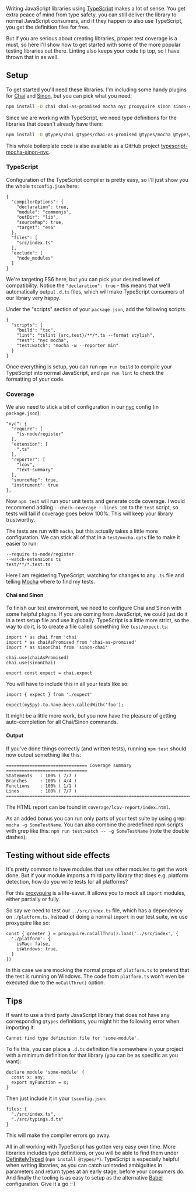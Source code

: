 Writing JavaScript libraries using [TypeScript](https://www.typescriptlang.org/) makes a lot of sense. You get extra peace of mind from type safety, you can still deliver the library to normal JavaScript consumers, and if they happen to also use TypeScript, you get the definition files for free.

But if you are serious about creating libraries, proper test coverage is a must, so here I'll show how to get started with some of the more popular testing libraries out there. Linting also keeps your code tip top, so I have thrown that in as well.

<!-- more-->

## Setup

To get started you'll need these libraries. I'm including some handy plugins for [Chai](http://chaijs.com/) and [Sinon](http://sinonjs.org/), but you can pick what you need:

```bash
npm install -D chai chai-as-promised mocha nyc proxyquire sinon sinon-chai ts-node tslint typescript
```

Since we are working with TypeScript, we need type definitions for the libraries that doesn't already have them:

```bash
npm install -D @types/chai @types/chai-as-promised @types/mocha @types/node @types/proxyquire @types/sinon @types/sinon-chai
```

This whole boilerplate code is also available as a GitHub project [typescript-mocha-sinon-nyc](https://github.com/omichelsen/typescript-mocha-sinon-nyc).


### TypeScript

Configuration of the TypeScript compiler is pretty easy, so I'll just show you the whole `tsconfig.json` here:

    {
      "compilerOptions": {
        "declaration": true,
        "module": "commonjs",
        "outDir": "lib",
        "sourceMap": true,
        "target": "es6"
      },
      "files": [
        "src/index.ts"
      ],
      "exclude": [
        "node_modules"
      ]
    }

We're targeting ES6 here, but you can pick your desired level of compatibility. Notice the `"declaration": true` - this means that we'll automatically output `.d.ts` files, which will make TypeScript consumers of our library very happy.

Under the "scripts" section of your `package.json`, add the following scripts:

    {
      "scripts": {
        "build": "tsc",
        "lint": "tslint {src,test}/**/*.ts --format stylish",
        "test": "nyc mocha",
        "test:watch": "mocha -w --reporter min"
      }
    }

Once everything is setup, you can run `npm run build` to compile your TypeScript into normal JavaScript, and `npm run lint` to check the formatting of your code.


### Coverage

We also need to stick a bit of configuration in our [nyc](https://github.com/istanbuljs/nyc) config (in `package.json`):

    "nyc": {
      "require": [
        "ts-node/register"
      ],
      "extension": [
        ".ts"
      ],
      "reporter": [
        "lcov",
        "text-summary"
      ],
      "sourceMap": true,
      "instrument": true
    },

Now `npm test` will run your unit tests and generate code coverage. I would recommend adding `--check-coverage --lines 100` to the `test` script, so tests will fail if coverage goes below 100%. This will keep your library trustworthy.

The tests are run with `mocha`, but this actually takes a little more configuration. We can stick all of that in a `test/mocha.opts` file to make it easier to run:

    --require ts-node/register
    --watch-extensions ts
    test/**/*.test.ts

Here I am registering TypeScript, watching for changes to any `.ts` file and telling [Mocha](https://mochajs.org/) where to find my tests.


#### Chai and Sinon

To finish our test environment, we need to configure Chai and Sinon with some helpful plugins. If you are coming from JavaScript, we could just do it in a test setup file and use it globally. TypeScript is a little more strict, so the way to do it, is to create a file called something like `test/expect.ts`:

    import * as chai from 'chai'
    import * as chaiAsPromised from 'chai-as-promised'
    import * as sinonChai from 'sinon-chai'

    chai.use(chaiAsPromised)
    chai.use(sinonChai)

    export const expect = chai.expect

You will have to include this in all your tests like so:

    import { expect } from './expect'

    expect(mySpy).to.have.been.calledWith('foo');

It might be a little more work, but you now have the pleasure of getting auto-completion for all Chai/Sinon commands.


#### Output

If you've done things correctly (and written tests), running `npm test` should now output something like this:

    =============================== Coverage summary ===============================
    Statements   : 100% ( 7/7 )
    Branches     : 100% ( 4/4 )
    Functions    : 100% ( 1/1 )
    Lines        : 100% ( 7/7 )
    ================================================================================

The HTML report can be found in `coverage/lcov-report/index.html`.

As an added bonus you can run only parts of your test suite by using grep: `mocha -g SomeTestName`. You can also combine the predefined npm scripts with grep like this: `npm run test:watch -- -g SomeTestName` (note the double dashes).


## Testing without side effects

It's pretty common to have modules that use other modules to get the work done. But if your module imports a third party library that does e.g. platform detection, how do you write tests for all platforms?

For this [proxyquire](https://github.com/thlorenz/proxyquire) is a life-saver. It allows you to mock all `import` modules, either partially or fully.

So say we need to test our `../src/index.ts` file, which has a dependency on `./platform.ts`. Instead of doing a normal `import` in our test suite, we use proxyquire like so:

    const { greeter } = proxyquire.noCallThru().load('../src/index', {
      './platform': {
        isMac: false,
        isWindows: true,
      }
    })

In this case we are mocking the normal props of `platform.ts` to pretend that the test is running on Windows. The code from `platform.ts` won't even be executed due to the `noCallThru()` option.


## Tips

If want to use a third party JavaScript library that does not have any corresponding `@types` definitions, you might hit the following error when importing it:

```
Cannot find type definition file for 'some-module'.
```

To fix this, you can place a `.d.ts` definition file somewhere in your project with a minimum definition for that library (you can be as specific as you want):

    declare module 'some-module' {
      const x: any;
      export myFunction = x;
    }

Then just include it in your `tsconfig.json`:

    files: {
      "./src/index.ts",
      "./src/typings.d.ts"
    }

This will make the compiler errors go away.

All in all working with TypeScript has gotten very easy over time. More libraries includes type definitions, or you will be able to find them under [DefinitelyTyped](https://github.com/DefinitelyTyped/DefinitelyTyped) (`npm install @types/*`). TypeScript is especially helpful when writing libraries, as you can catch uninteded ambiguities in parameters and return types at an early stage, before your consumers do. And finally the tooling is as easy to setup as the alternative [Babel](https://babeljs.io/) configuration. Give it a go :-)
